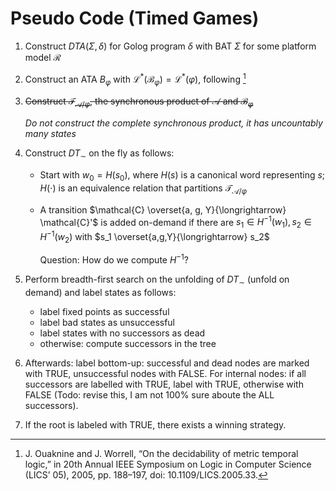 # Pseudo Code (Timed Games)

1. Construct $\mathit{DTA}(\Sigma, \delta)$ for Golog program $\delta$ with BAT $\Sigma$ for some platform model $\mathcal{R}$
1. Construct an ATA $B_\varphi$ with $\mathcal{L}^*(\mathcal{B}_\varphi) = \mathcal{L}^*(\varphi)$, following [^OW2005]
1. ~~Construct $\mathcal{T}_{\mathcal{A}/\varphi}$, the synchronous product of $\mathcal{A}$ and $\mathcal{B}_\varphi$~~

   _Do not construct the complete synchronous product, it has uncountably many states_
1. Construct $DT_\sim$ on the fly as follows:
   * Start with $w_0 = H(s_0)$, where $H(s)$ is a canonical word representing $s$; $H(\cdot)$ is an equivalence relation that partitions $\mathcal{T}_{\mathcal{A}/\varphi}$
   * A transition $\mathcal{C} \overset{a, g, Y}{\longrightarrow} \mathcal{C}'$
     is added on-demand if there are $s_1 \in H^{-1} (w_1), s_2 \in H^{-1} (w_2)$ with $s_1 \overset{a,g,Y}{\longrightarrow} s_2$

     Question: How do we compute $H^{-1}$?

1. Perform breadth-first search on the unfolding of $DT_\sim$ (unfold on demand) and label states as follows:
    * label fixed points as successful
    * label bad states as unsuccessful
    * label states with no successors as dead
    * otherwise: compute successors in the tree
1. Afterwards: label bottom-up: successful and dead nodes are marked with TRUE, unsuccessful nodes with FALSE. For internal nodes: if all successors are labelled with TRUE, label with TRUE, otherwise with FALSE (Todo: revise this, I am not 100% sure aboute the ALL successors).
1. If the root is labeled with TRUE, there exists a winning strategy.

[^OW2005]: J. Ouaknine and J. Worrell, “On the decidability of metric temporal logic,” in 20th Annual IEEE Symposium on Logic in Computer Science (LICS’ 05), 2005, pp. 188–197, doi: 10.1109/LICS.2005.33.
